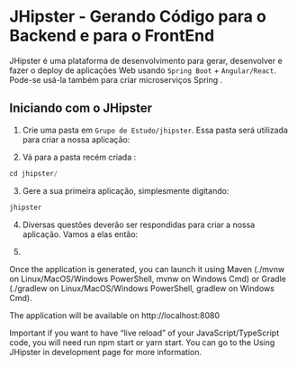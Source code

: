 # JHipster - Gerando Código para o Backend e para o FrontEnd

JHipster é uma plataforma de desenvolvimento para gerar, desenvolver e fazer o  deploy de aplicações Web usando `Spring Boot` + `Angular/React`.  Pode-se usá-la também para criar microserviços Spring . 


## Iniciando com o JHipster

1. Crie uma pasta em `Grupo de Estudo/jhipster`. Essa pasta será utilizada para criar a nossa aplicação:

2. Vá para a pasta recém criada :

```java
cd jhipster/
```

3. Gere a sua primeira aplicação, simplesmente digitando:

```java
jhipster
```

4. Diversas questões deverão ser respondidas para criar a nossa aplicação. Vamos a elas então:


5.

Once the application is generated, you can launch it using Maven (./mvnw on Linux/MacOS/Windows PowerShell, mvnw on Windows Cmd) or Gradle (./gradlew on Linux/MacOS/Windows PowerShell, gradlew on Windows Cmd).

The application will be available on http://localhost:8080

Important if you want to have “live reload” of your JavaScript/TypeScript code, you will need run npm start or yarn start. You can go to the Using JHipster in development page for more information.

